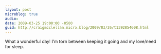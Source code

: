 ```yaml
---
layout: post
microblog: true
audio: 
date: 2009-03-25 19:00:00 -0500
guid: http://craigmcclellan.micro.blog/2009/03/26/t1392854608.html
---
```

What a wonderful day! I'm torn between keeping it going and my love/need for sleep.

